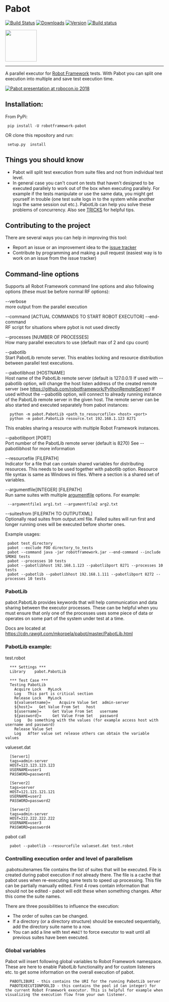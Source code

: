 # Pabot

[![Build Status](https://travis-ci.org/mkorpela/pabot.svg?branch=master)](https://travis-ci.org/mkorpela/pabot)
[![Downloads](http://pepy.tech/badge/robotframework-pabot)](http://pepy.tech/project/robotframework-pabot)
[![Version](https://img.shields.io/pypi/v/robotframework-pabot.svg)](https://pypi.python.org/pypi/robotframework-pabot)
[![Build status](https://ci.appveyor.com/api/projects/status/5g52rkflbtfw2anb/branch/master?svg=true)](https://ci.appveyor.com/project/mkorpela/pabot/branch/master)


<img src="https://raw.githubusercontent.com/mkorpela/pabot/master/pabot.png" width="100">

----

A parallel executor for [Robot Framework](http://www.robotframework.org) tests. With Pabot you can split one execution into multiple and save test execution time.

[![Pabot presentation at robocon.io 2018](http://img.youtube.com/vi/i0RV6SJSIn8/0.jpg)](https://youtu.be/i0RV6SJSIn8 "Pabot presentation at robocon.io 2018")

## Installation:

From PyPi:

     pip install -U robotframework-pabot

OR clone this repository and run:

     setup.py  install

## Things you should know

   - Pabot will split test execution from suite files and not from individual test level.
   - In general case you can't count on tests that haven't designed to be executed parallely to work out of the box when executing parallely. For example if the tests manipulate or use the same data, you might get yourself in trouble (one test suite logs in to the system while another logs the same session out etc.). PabotLib can help you solve these problems of concurrency. Also see [TRICKS](./TRICKS.md) for helpful tips.

## Contributing to the project

There are several ways you can help in improving this tool:

   - Report an issue or an improvement idea to the [issue tracker](https://github.com/mkorpela/pabot/issues)
   - Contribute by programming and making a pull request (easiest way is to work on an issue from the issue tracker)

## Command-line options

Supports all Robot Framework command line options and also following options (these must be before normal RF options):

--verbose     
  more output from the parallel execution

--command [ACTUAL COMMANDS TO START ROBOT EXECUTOR] --end-command    
  RF script for situations where pybot is not used directly

--processes   [NUMBER OF PROCESSES]          
  How many parallel executors to use (default max of 2 and cpu count)

--pabotlib          
  Start PabotLib remote server. This enables locking and resource distribution between parallel test executions.

--pabotlibhost   [HOSTNAME]          
  Host name of the PabotLib remote server (default is 127.0.0.1)
  If used with --pabotlib option, will change the host listen address of the created remote server (see https://github.com/robotframework/PythonRemoteServer)
  If used without the --pabotlib option, will connect to already running instance of the PabotLib remote server in the given host. The remote server can be also started and executed separately from pabot instances:
  
      python -m pabot.PabotLib <path_to_resourcefile> <host> <port>
      python -m pabot.PabotLib resource.txt 192.168.1.123 8271
  
  This enables sharing a resource with multiple Robot Framework instances.

--pabotlibport   [PORT]          
  Port number of the PabotLib remote server (default is 8270)
  See --pabotlibhost for more information

--resourcefile   [FILEPATH]          
  Indicator for a file that can contain shared variables for distributing resources. This needs to be used together with pabotlib option. Resource file syntax is same as Windows ini files. Where a section is a shared set of variables.

--argumentfile[INTEGER]   [FILEPATH]          
  Run same suites with multiple [argumentfile](http://robotframework.org/robotframework/latest/RobotFrameworkUserGuide.html#argument-files) options.
  For example:

     --argumentfile1 arg1.txt --argumentfile2 arg2.txt

--suitesfrom   [FILEPATH TO OUTPUTXML]          
  Optionally read suites from output.xml file. Failed suites will run
  first and longer running ones will be executed before shorter ones.

Example usages:

     pabot test_directory
     pabot --exclude FOO directory_to_tests
     pabot --command java -jar robotframework.jar --end-command --include SMOKE tests
     pabot --processes 10 tests
     pabot --pabotlibhost 192.168.1.123 --pabotlibport 8271 --processes 10 tests
     pabot --pabotlib --pabotlibhost 192.168.1.111 --pabotlibport 8272 --processes 10 tests

### PabotLib

pabot.PabotLib provides keywords that will help communication and data sharing between the executor processes.
These can be helpful when you must ensure that only one of the processes uses some piece of data or operates on some part of the system under test at a time.

Docs are located at https://cdn.rawgit.com/mkorpela/pabot/master/PabotLib.html

### PabotLib example:

test.robot

      *** Settings ***
      Library    pabot.PabotLib
      
      *** Test Case ***
      Testing PabotLib
        Acquire Lock   MyLock
        Log   This part is critical section
        Release Lock   MyLock
        ${valuesetname}=    Acquire Value Set  admin-server
        ${host}=   Get Value From Set   host
        ${username}=     Get Value From Set   username
        ${password}=     Get Value From Set   password
        Log   Do something with the values (for example access host with username and password)
        Release Value Set
        Log   After value set release others can obtain the variable values

valueset.dat

      [Server1]
      tags=admin-server
      HOST=123.123.123.123
      USERNAME=user1
      PASSWORD=password1
      
      [Server2]
      tags=server
      HOST=121.121.121.121
      USERNAME=user2
      PASSWORD=password2

      [Server2]
      tags=admin-server
      HOST=222.222.222.222
      USERNAME=user3
      PASSWORD=password4


pabot call

      pabot --pabotlib --resourcefile valueset.dat test.robot

### Controlling execution order and level of parallelism

.pabotsuitenames file contains the list of suites that will be executed.
File is created during pabot execution if not already there.
The file is a cache that pabot uses when re-executing same tests to speed up processing. 
This file can be partially manually edited.
First 4 rows contain information that should not be edited - pabot will edit these when something changes.
After this come the suite names. 

There are three possibilities to influence the execution:

  * The order of suites can be changed.
  * If a directory (or a directory structure) should be executed sequentially, add the directory suite name to a row.
  * You can add a line with text `#WAIT` to force executor to wait until all previous suites have been executed.

### Global variables

Pabot will insert following global variables to Robot Framework namespace. These are here to enable PabotLib functionality and for custom listeners etc. to get some information on the overall execution of pabot.

      PABOTLIBURI - this contains the URI for the running PabotLib server
      PABOTEXECUTIONPOOLID - this contains the pool id (an integer) for the current Robot Framework executor. This is helpful for example when visualizing the execution flow from your own listener.
 
